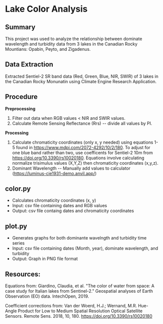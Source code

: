 # Lake Color Analysis
## Summary
This project was used to analyze the relationship between dominate wavelength and turbidity data from 3 lakes in the Canadian Rocky Mountians: Opabin, Peyto, and Zigadenus.

## Data Extraction
Extracted Sentiel-2 SR band data (Red, Green, Blue, NIR, SWIR) of 3 lakes in the Canadian Rocky Monunatin using Climate Engine Research Application.

## Procedure
**Preprocessing**
1. Filter out data when RGB values < NIR and SWIR values.
2. Calculate Remote Sensing Reflectance (Rrs) -- divide all values by PI.

**Processing**
1. Calculate chromaticity coordinates (only x, y needed) using equations 1-5 found in https://www.mdpi.com/2072-4292/10/2/180. To adjust for one blue band rather than two, use coefficents for Sentiel-2 10m from https://doi.org/10.3390/rs10020180. Equations involve calculating normalize trisimulus values (X,Y,Z) then chromaticity coordinates (x,y,z).
2. Dominant Wavelength -- Manually add values to calculator (https://luminus-cie1931-demo.anvil.app/)

## color.py
* Calculates chromaticity coordinates (x, y)
* Input: csv file containing dates and RGB values
* Output: csv file containg dates and chromaticity coordinates

## plot.py
* Generates graphs for both dominante wavelngth and turbidity time series
* Input: csv file containing dates (Month, year), dominate wavelength, and turbidity
* Output: Graph in PNG file format


## Resources:
Equations from:
Giardino, Claudia, et al. "The color of water from space: 
A case study for Italian lakes from Sentinel-2." Geospatial 
analyses of Earth Observation (EO) data. IntechOpen, 2019.

Coefficient corrections from:
Van der Woerd, H.J.; Wernand, M.R. Hue-Angle Product for 
Low to Medium Spatial Resolution Optical Satellite Sensors. 
Remote Sens. 2018, 10, 180. https://doi.org/10.3390/rs10020180

